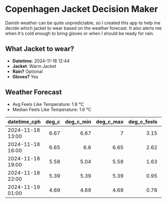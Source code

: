 
# Copenhagen Jacket Decision Maker

Danish weather can be quite unpredictable, so I created this app to help me decide which jacket to wear based on the weather forecast. 
It also alerts me when it's cold enough to bring gloves or when I should be ready for rain.

## What Jacket to wear?

- **Datetime**: 2024-11-18 12:44
- **Jacket**: Warm Jacket
- **Rain?** Optional
- **Gloves?** Yes

## Weather Forecast
- Avg Feels Like Temperature: 1.8 °C
- Median Feels Like Temperature: 1.6 °C

| datetime_cph     |   deg_c |   deg_c_min |   deg_c_max |   deg_c_feels | weather   | wind   | rain   |
|:-----------------|--------:|------------:|------------:|--------------:|:----------|:-------|:-------|
| 2024-11-18 13:00 |    6.67 |        6.67 |        7    |          3.15 | Rain      | Medium | Low    |
| 2024-11-18 16:00 |    6.65 |        6.6  |        6.65 |          2.62 | Rain      | High   | Low    |
| 2024-11-18 19:00 |    5.58 |        5.04 |        5.58 |          1.63 | Clouds    | Medium | None   |
| 2024-11-18 22:00 |    5.39 |        5.39 |        5.39 |          0.95 | Clear     | High   | None   |
| 2024-11-19 01:00 |    4.69 |        4.69 |        4.69 |          0.78 | Clear     | Medium | None   |
        
